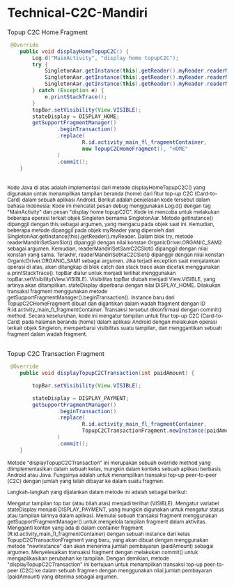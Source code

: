 # Technical-C2C-Mandiri

Topup C2C Home Fragment 

```java
 @Override
    public void displayHomeTopupC2C() {
        Log.d("MainActivity", "display home topupC2C");
        try {
            SingletonAar.getInstance(this).getReader().myReader.readerMandiriSetSamSlot(OrganicDriver.ORGANIC_SAM2);
            SingletonAar.getInstance(this).getReader().myReader.readerMandiriSetSamC2CSlot(OrganicDriver.ORGANIC_SAM2);
            SingletonAar.getInstance(this).getReader().myReader.readerMandiriSetKaC2CSlot(OrganicDriver.ORGANIC_SAM1);
        } catch (Exception e) {
            e.printStackTrace();
        }
        topBar.setVisibility(View.VISIBLE);
        stateDisplay = DISPLAY_HOME;
        getSupportFragmentManager()
                .beginTransaction()
                .replace(
                        R.id.activity_main_fl_fragmentContainer,
                        new TopupC2CHomeFragment(), "HOME"
                )
                .commit();
    }
```
##
<sub> 
 Kode Java di atas adalah implementasi dari metode displayHomeTopupC2C() yang digunakan untuk menampilkan tampilan beranda (home) dari fitur top-up C2C (Card-to-Card) dalam sebuah aplikasi Android. Berikut adalah penjelasan kode tersebut dalam bahasa Indonesia:
Kode ini mencatat pesan debug menggunakan Log.d() dengan tag "MainActivity" dan pesan "display home topupC2C".
Kode ini mencoba untuk melakukan beberapa operasi terkait objek Singleton bernama SingletonAar. Metode getInstance() dipanggil dengan this sebagai argumen, yang mengacu pada objek saat ini. Kemudian, beberapa metode dipanggil pada objek myReader yang diperoleh dari SingletonAar.getInstance(this).getReader().myReader.
Dalam blok try, metode readerMandiriSetSamSlot() dipanggil dengan nilai konstan OrganicDriver.ORGANIC_SAM2 sebagai argumen. Kemudian, readerMandiriSetSamC2CSlot() dipanggil dengan nilai konstan yang sama. Terakhir, readerMandiriSetKaC2CSlot() dipanggil dengan nilai konstan OrganicDriver.ORGANIC_SAM1 sebagai argumen.
Jika terjadi exception saat menjalankan operasi di atas, akan ditangkap di blok catch dan stack trace akan dicetak menggunakan e.printStackTrace().
topBar diatur untuk menjadi terlihat menggunakan topBar.setVisibility(View.VISIBLE). Visibilitas topBar diubah menjadi View.VISIBLE, yang artinya akan ditampilkan.
stateDisplay diperbarui dengan nilai DISPLAY_HOME.
Dilakukan transaksi fragment menggunakan metode getSupportFragmentManager().beginTransaction(). Instance baru dari TopupC2CHomeFragment dibuat dan digantikan dalam wadah fragment dengan ID R.id.activity_main_fl_fragmentContainer. Transaksi tersebut dikonfirmasi dengan commit() method.
Secara keseluruhan, kode ini mengatur tampilan untuk fitur top-up C2C (Card-to-Card) pada halaman beranda (home) dalam aplikasi Android dengan melakukan operasi terkait objek Singleton, memperbarui visibilitas suatu tampilan, dan menggantikan sebuah fragment dalam wadah fragment.
</sub>

##

Topup C2C Transaction Fragment 

```java
 @Override
    public void displayTopupC2CTransaction(int paidAmount) {

        topBar.setVisibility(View.VISIBLE);

        stateDisplay = DISPLAY_PAYMENT;
        getSupportFragmentManager()
                .beginTransaction()
                .replace(
                        R.id.activity_main_fl_fragmentContainer,
                        TopupC2CTransactionFragment.newInstance(paidAmount)
                )
                .commit();
    }
```
<sub> 
Metode "displayTopupC2CTransaction" ini merupakan sebuah override method yang diimplementasikan dalam sebuah kelas, mungkin dalam konteks sebuah aplikasi berbasis Android atau Java. Fungsinya adalah untuk menampilkan transaksi top-up peer-to-peer (C2C) dengan jumlah yang telah dibayar ke dalam suatu fragmen.

Langkah-langkah yang dijalankan dalam metode ini adalah sebagai berikut:

Mengatur tampilan top bar (atau bilah atas) menjadi terlihat (VISIBLE).
Mengatur variabel stateDisplay menjadi DISPLAY_PAYMENT, yang mungkin digunakan untuk mengatur status atau tampilan lainnya dalam aplikasi.
Memulai sebuah transaksi fragment menggunakan getSupportFragmentManager() untuk mengelola tampilan fragment dalam aktivitas.
Mengganti konten yang ada di dalam container fragment (R.id.activity_main_fl_fragmentContainer) dengan sebuah instance dari kelas TopupC2CTransactionFragment yang baru, yang akan dibuat dengan menggunakan metode "newInstance" dan akan menerima jumlah pembayaran (paidAmount) sebagai argumen.
Menyelesaikan transaksi fragment dengan melakukan commit() untuk mengaplikasikan perubahan ke tampilan.
Dengan demikian, metode "displayTopupC2CTransaction" ini bertujuan untuk menampilkan transaksi top-up peer-to-peer (C2C) ke dalam sebuah fragmen dengan menggunakan nilai jumlah pembayaran (paidAmount) yang diterima sebagai argumen.
</sub>

